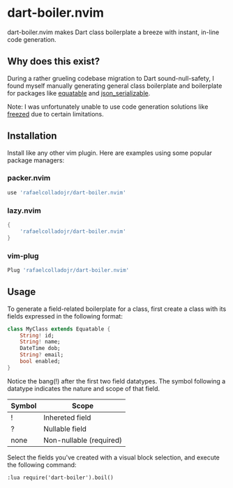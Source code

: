 # dart-boiler.nvim

dart-boiler.nvim makes Dart class boilerplate a breeze with instant, in-line code generation.

## Why does this exist?

During a rather grueling codebase migration to Dart sound-null-safety, 
I found myself manually generating general class boilerplate and boilerplate for packages like [equatable][] and [json_serializable][].

Note: I was unfortunately unable to use code generation solutions like [freezed][] due to certain limitations.

[equatable]: https://pub.dev/packages/equatable
[json_serializable]: https://pub.dev/packages/json_serializable
[freezed]: https://pub.dev/packages/freezed

## Installation

Install like any other vim plugin.
Here are examples using some popular package managers:

### packer.nvim

```lua
use 'rafaelcolladojr/dart-boiler.nvim'
```

### lazy.nvim

```lua
{
    'rafaelcolladojr/dart-boiler.nvim'
}
```

### vim-plug 

```lua
Plug 'rafaelcolladojr/dart-boiler.nvim'
```

## Usage

To generate a field-related boilerplate for a class, first create a class with its fields expressed in the following format:

```dart
class MyClass extends Equatable {
    String! id;
    String! name;
    DateTime dob;
    String? email;
    bool enabled;
}
```

Notice the bang(!) after the first two field datatypes. The symbol following a datatype indicates the nature and scope of that field.

| Symbol | Scope |
| --- | --- |
| ! | Inhereted field |
| ? | Nullable field |
| none | Non-nullable (required) |


Select the fields you've created with a visual block selection, and execute the following command:
```vimscript
:lua require('dart-boiler').boil()
```
